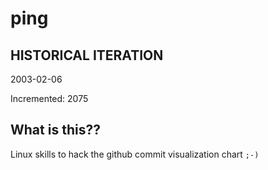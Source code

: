 # ping

## HISTORICAL ITERATION
2003-02-06

Incremented: 2075

## What is this?? 
Linux skills to hack the github commit visualization chart `;-)`
